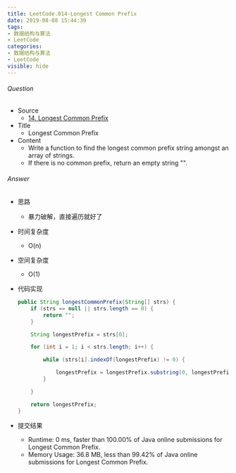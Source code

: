 ```yaml
---
title: LeetCode.014-Longest Common Prefix
date: 2019-08-08 15:44:39
tags:
- 数据结构与算法
- LeetCode
categories:
- 数据结构与算法
- LeetCode
visible: hide
---
```

###### Question
- Source
	- [14. Longest Common Prefix](https://leetcode.com/problems/longest-common-prefix/)
- Title
	- Longest Common Prefix
- Content 
	- Write a function to find the longest common prefix string amongst an array of strings.
	- If there is no common prefix, return an empty string "".
<!--more-->

###### Answer
- 思路
	- 暴力破解，直接遍历就好了
- 时间复杂度
	- O(n)
- 空间复杂度
	- O(1)
- 代码实现
	
	```Java
	public String longestCommonPrefix(String[] strs) {
        if (strs == null || strs.length == 0) {
            return "";
        }

        String longestPrefix = strs[0];

        for (int i = 1; i < strs.length; i++) {

            while (strs[i].indexOf(longestPrefix) != 0) {

                longestPrefix = longestPrefix.substring(0, longestPrefix.length() - 1);
            }

        }

        return longestPrefix;
    }
	```
- 提交结果
	- Runtime: 0 ms, faster than 100.00% of Java online submissions for Longest Common Prefix.
	- Memory Usage: 36.8 MB, less than 99.42% of Java online submissions for Longest Common Prefix.
